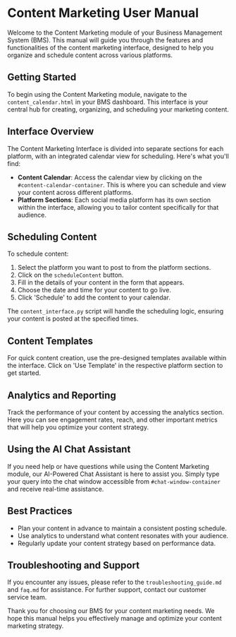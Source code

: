 # Content Marketing User Manual

Welcome to the Content Marketing module of your Business Management System (BMS). This manual will guide you through the features and functionalities of the content marketing interface, designed to help you organize and schedule content across various platforms.

## Getting Started

To begin using the Content Marketing module, navigate to the `content_calendar.html` in your BMS dashboard. This interface is your central hub for creating, organizing, and scheduling your marketing content.

## Interface Overview

The Content Marketing Interface is divided into separate sections for each platform, with an integrated calendar view for scheduling. Here's what you'll find:

- **Content Calendar**: Access the calendar view by clicking on the `#content-calendar-container`. This is where you can schedule and view your content across different platforms.
- **Platform Sections**: Each social media platform has its own section within the interface, allowing you to tailor content specifically for that audience.

## Scheduling Content

To schedule content:

1. Select the platform you want to post to from the platform sections.
2. Click on the `scheduleContent` button.
3. Fill in the details of your content in the form that appears.
4. Choose the date and time for your content to go live.
5. Click 'Schedule' to add the content to your calendar.

The `content_interface.py` script will handle the scheduling logic, ensuring your content is posted at the specified times.

## Content Templates

For quick content creation, use the pre-designed templates available within the interface. Click on 'Use Template' in the respective platform section to get started.

## Analytics and Reporting

Track the performance of your content by accessing the analytics section. Here you can see engagement rates, reach, and other important metrics that will help you optimize your content strategy.

## Using the AI Chat Assistant

If you need help or have questions while using the Content Marketing module, our AI-Powered Chat Assistant is here to assist you. Simply type your query into the chat window accessible from `#chat-window-container` and receive real-time assistance.

## Best Practices

- Plan your content in advance to maintain a consistent posting schedule.
- Use analytics to understand what content resonates with your audience.
- Regularly update your content strategy based on performance data.

## Troubleshooting and Support

If you encounter any issues, please refer to the `troubleshooting_guide.md` and `faq.md` for assistance. For further support, contact our customer service team.

Thank you for choosing our BMS for your content marketing needs. We hope this manual helps you effectively manage and optimize your content marketing strategy.